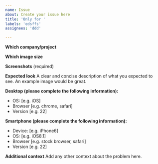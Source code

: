 ```yaml
---
name: Issue
about: Create your issue here
title: 'Only for '
labels: 'edsffs'
assignees: 'ddd'

---
```


**Which company/project**

**Which image size**

**Screenshots**
(required)

**Expected look**
A clear and concise description of what you expected to see.  An example image would be great.


**Desktop (please complete the following information):**
 - OS: [e.g. iOS]
 - Browser [e.g. chrome, safari]
 - Version [e.g. 22]

**Smartphone (please complete the following information):**
 - Device: [e.g. iPhone6]
 - OS: [e.g. iOS8.1]
 - Browser [e.g. stock browser, safari]
 - Version [e.g. 22]

**Additional context**
Add any other context about the problem here.

